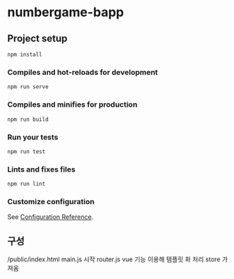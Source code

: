 # numbergame-bapp

## Project setup
```
npm install
```

### Compiles and hot-reloads for development
```
npm run serve
```

### Compiles and minifies for production
```
npm run build
```

### Run your tests
```
npm run test
```

### Lints and fixes files
```
npm run lint
```

### Customize configuration
See [Configuration Reference](https://cli.vuejs.org/config/).


## 구성
/public/index.html 
main.js 시작
router.js vue 기능 이용해 템플릿 화 처리 store 가져옴

